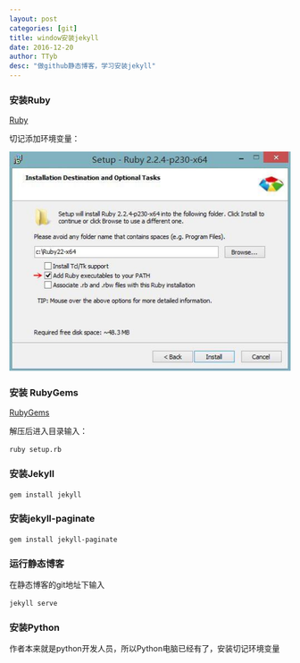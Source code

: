 ```yaml
---
layout: post
categories: [git]
title: window安装jekyll
date: 2016-12-20
author: TTyb
desc: "做github静态博客，学习安装jekyll"
---
```


### 安装Ruby

[Ruby](http://rubyinstaller.org/downloads/)

切记添加环境变量：

<p style="text-align:center"><img src="/static/postimage/git/jekyll/20170708101048.jpg" class="img-responsive"/></p>

### 安装 RubyGems

[RubyGems](https://rubygems.org/pages/download)

解压后进入目录输入：

`ruby setup.rb`

### 安装Jekyll

`gem install jekyll`

### 安装jekyll-paginate

`gem install jekyll-paginate`

### 运行静态博客

在静态博客的git地址下输入

`jekyll serve`

### 安装Python

作者本来就是python开发人员，所以Python电脑已经有了，安装切记环境变量

